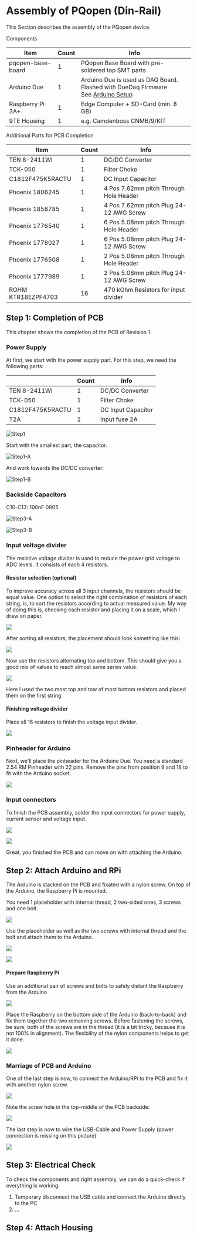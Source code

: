 # Assembly of PQopen (Din-Rail)

This Section describes the assembly of the PQopen device. 



Components

| Item              | Count | Info                                                         |
| ----------------- | ----- | ------------------------------------------------------------ |
| pqopen-base-board | 1     | PQopen Base Board with pre-soldered top SMT parts            |
| Arduino Due       | 1     | Arduino Due is used as DAQ Board. Flashed with DueDaq Firmware<br />See [Arduino Setup](../../how-to/prepare-arduino-due.md) |
| Raspberry Pi 3A+  | 1     | Edge Computer + SD-Card (min. 8 GB)                          |
| 9TE Housing       | 1     | e.g. Camdenboss CNMB/9/KIT                                   |

Additional Parts for PCB Completion

| Item               | Count | Info                                    |
| ------------------ | ----- | --------------------------------------- |
| TEN 8-2411WI       | 1     | DC/DC Converter                         |
| TCK-050            | 1     | Filter Choke                            |
| C1812F475K5RACTU   | 1     | DC Input Capacitor                      |
| Phoenix 1806245    | 1     | 4 Pos 7.62mm pitch Through Hole Header  |
| Phoenix 1858785    | 1     | 4 Pos 7.62mm pitch Plug 24-12 AWG Screw |
| Phoenix 1776540    | 1     | 6 Pos 5.08mm pitch Through Hole Header  |
| Phoenix 1778027    | 1     | 6 Pos 5.08mm pitch Plug 24-12 AWG Screw |
| Phoenix 1776508    | 1     | 2 Pos 5.08mm pitch Through Hole Header  |
| Phoenix 1777989    | 1     | 2 Pos 5.08mm pitch Plug 24-12 AWG Screw |
| ROHM KTR18EZPF4703 | 16    | 470 kOhm Resistors for input divider    |



## Step 1: Completion of PCB

This chapter shows the completion of the PCB of Revision 1.

### Power Supply

At first, we start with the power supply part. For this step, we need the following parts:

|                  | Count | Info               |
| ---------------- | ----- | ------------------ |
| TEN 8-2411WI     | 1     | DC/DC Converter    |
| TCK-050          | 1     | Filter Choke       |
| C1812F475K5RACTU | 1     | DC Input Capacitor |
| T2A              | 1     | Input fuse 2A      |

![Step1](resources/assembly-step-1.jpg)

Start with the smallest part, the capacitor.

![Step1-A](resources/assembly-step-2.jpg)

And work towards the DC/DC converter:

![Step1-B](resources/assembly-step-5.jpg)

### Backside Capacitors

C10-C13: 100nF 0805

![Step3-A](resources/assembly-step-6.jpg)

![Step3-B](resources/assembly-step-6-1.jpg)

### Input voltage divider

The resistive voltage divider is used to reduce the power grid voltage to ADC levels. It consists of each 4 resistors. 

#### Resistor selection (optional)

To improve accuracy across all 3 input channels, the resistors should be equal value. One option to select the right combination of resistors of each string, is, to sort the resistors according to actual measured value. My way of doing this is, checking each resistor and placing it on a scale, which I draw on paper.

![](resources/assembly-step-6-2.jpg)

After sorting all resistors, the placement should look something like this:

![](resources/assembly-step-6-3.jpg)

Now use the resistors alternating top and bottom. This should give you a good mix of values to reach almost same series value.

![](resources/assembly-step-6-4.jpg)

Here I used the two most top and tow of most bottom resistors and placed them on the first string.

#### Finishing voltage divider

Place all 16 resistors to finish the voltage input divider.

![](resources/assembly-step-6-5.jpg)

### Pinheader for Arduino

Next, we'll place the pinheader for the Arduino Due. You need a standard 2.54 RM Pinheader with 22 pins. Remove the pins from position 9 and 18 to fit with the Arduino socket.

![](resources/assembly-step-7-0.jpg)

### Input connectors

To finish the PCB assembly, solder the input connectors for power supply, current sensor and voltage input.

![](resources/assembly-step-8-0.jpg)

![](resources/assembly-step-8-2.jpg)

Great, you finished the PCB and can move on with attaching the Arduino.

## Step 2: Attach Arduino and RPi

The Arduino is stacked on the PCB and fixated with a nylon screw. On top of the Arduino, the Raspberry Pi is mounted.

You need 1 placeholder with internal thread, 2 two-sided ones, 3 screws and one bolt.

![](resources/assembly-step-9-0.jpg)

Use the placeholder as well as the two screws with internal thread and the bolt and attach them to the Arduino.

![](resources/assembly-step-9-1.jpg)

![](resources/assembly-step-9-2.jpg)

#### Prepare Raspberry Pi

Use an additional pair of screws and bolts to safely distant the Raspberry from the Arduino

![](resources/assembly-step-9-4.jpg)

Place the Raspberry on the bottom side of the Arduino (back-to-back) and fix them together the two remaining screws. Before fastening the screws, be sure, both of the screws are in the thread (it is a bit tricky, because it is not 100% in alignment). The flexibility of the nylon components helps to get it done.

![](resources/assembly-step-9-5.jpg)

### Marriage of PCB and Arduino

One of the last step is now, to connect the Arduino/RPi to the PCB and fix it with another nylon screw.

![](resources/assembly-step-9-6.jpg)

Note the screw hole in the top-middle of the PCB backside:

![](resources/assembly-step-9-7.jpg)

The last step is now to wire the USB-Cable and Power Supply (power connection is missing on this picture)

![](resources/assembly-step-9-8.jpg)

## Step 3: Electrical Check

To check the components and right assembly, we can do a quick-check if everything is working.

1. Temporary disconnect the USB cable and connect the Arduino directly to the PC
2. ... 

## Step 4: Attach Housing